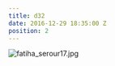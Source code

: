 ```yaml
---
title: d32
date: 2016-12-29 18:35:00 Z
position: 2
---
```


![fatiha_serour17.jpg](/uploads/fatiha_serour17.jpg)